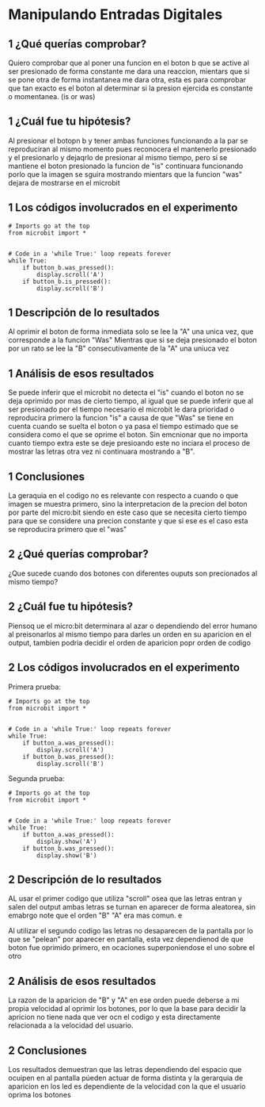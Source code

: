 # Manipulando Entradas Digitales
## 1 ¿Qué querías comprobar?
Quiero comprobar que al poner una funcion en el boton b que se active al ser presionado de forma constante me dara una reaccion, mientars que si se pone otra de forma instantanea me dara otra, esta es para comprobar que tan 
exacto es el boton al determinar si la presion ejercida es constante o momentanea. (is or was)
## 1 ¿Cuál fue tu hipótesis?
Al presionar el botopn b y tener ambas funciones funcionando a la par se reproduciran al mismo momento pues reconocera el mantenerlo presionado y el presionarlo y dejaqrlo de presionar al mismo tiempo, pero si se mantiene el
boton presionado la funcion de "is" continuara funcionando porlo que la imagen se sguira mostrando mientars que la funcion "was" dejara de mostrarse en el microbit 
## 1 Los códigos involucrados en el experimento
    # Imports go at the top
    from microbit import *
    
    
    # Code in a 'while True:' loop repeats forever
    while True:
        if button_b.was_pressed():
            display.scroll('A') 
        if button_b.is_pressed():
            display.scroll('B') 
## 1 Descripción de lo resultados
Al oprimir el boton de forma inmediata solo se lee la "A" una unica vez, que corresponde a la funcion "Was"
Mientras que si se deja presionado el boton por un rato se lee la "B" consecutivamente de la "A" una uniuca vez 
## 1 Análisis de esos resultados
Se puede inferir que el microbit no detecta el "is" cuando el boton no se deja oprimido por mas de cierto tiempo, al igual que se puede inferir que al ser presionado por el tiempo necesario el microbit le dara prioridad o
reproducira primero la funcion "is" a causa de que "Was" se tiene en cuenta cuando se suelta el boton o ya pasa el tiempo estimado que se considera como el que se oprime el boton. Sin emcnionar que no importa cuanto
tiempo extra este se deje presioando este no inciara el proceso de mostrar las letras otra vez ni continuara mostrando a "B". 
## 1 Conclusiones
La geraquia en el codigo no es relevante con respecto a cuando o que imagen se muestra primero, sino la interpretacion de la precion del boton por parte del micro:bit siendo en este caso que se necesita cierto tiempo para
que se considere una precion constante y que si ese es el caso esta se reproducira primero que el "was"

## 2 ¿Qué querías comprobar?
¿Que sucede cuando dos botones con diferentes ouputs son precionados al mismo tiempo?

## 2 ¿Cuál fue tu hipótesis?
Piensoq ue el micro:bit determinara al azar o dependiendo del error humano al preisonarlos al mismo tiempo para darles un orden en su aparicion en el output, tambien podria decidir el orden de aparicion popr orden de codigo

## 2 Los códigos involucrados en el experimento
Primera prueba:

    # Imports go at the top
    from microbit import *
    
    
    # Code in a 'while True:' loop repeats forever
    while True:
        if button_a.was_pressed():
            display.scroll('A') 
        if button_b.was_pressed():
            display.scroll('B') 
Segunda prueba: 

    # Imports go at the top
    from microbit import *
    
    
    # Code in a 'while True:' loop repeats forever
    while True:
        if button_a.was_pressed():
            display.show('A') 
        if button_b.was_pressed():
            display.show('B') 
            
## 2 Descripción de lo resultados
AL usar el primer codigo que utiliza "scroll" osea que las letras entran y salen del output ambas letras se turnan en aparecer de forma aleatorea, sin emabrgo note que el orden "B" "A" era mas comun. e

Al utilizar el segundo codigo las letras no desaparecen de la pantalla por lo que se "pelean" por aparecer en pantalla, esta vez dependienod de que boton fue oprimido primero, en ocaciones superponiendose el uno sobre el otro

## 2 Análisis de esos resultados
La razon de la aparicion de "B" y "A" en ese orden puede deberse a mi propia velocidad al oprimir los botones, por lo que la base para decidir la apricion no tiene nada que ver ocn el codigo y esta directamente relacionada
a la velocidad del usuario. 

## 2 Conclusiones
Los resultados demuestran que las letras dependiendo del espacio que ocuipen en al pantalla púeden actuar de forma distinta y la gerarquia de aparicion en los led es dependiente de la velocidad con la que el usuario oprima 
los botones
